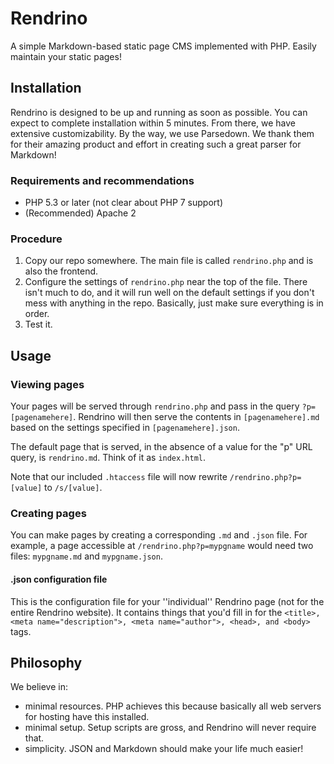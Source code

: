 # Rendrino
A simple Markdown-based static page CMS implemented with PHP. Easily maintain your static pages!

## Installation
Rendrino is designed to be up and running as soon as possible. You can expect to complete installation within 5 minutes. From there, we have extensive customizability.
By the way, we use Parsedown. We thank them for their amazing product and effort in creating such a great parser for Markdown!

### Requirements and recommendations
* PHP 5.3 or later (not clear about PHP 7 support)
* (Recommended) Apache 2

### Procedure
1. Copy our repo somewhere. The main file is called ```rendrino.php``` and is also the frontend.
2. Configure the settings of ```rendrino.php``` near the top of the file. There isn't much to do, and it will run well on the default settings if you
don't mess with anything in the repo. Basically, just make sure everything is in order.
3. Test it.

## Usage

### Viewing pages
Your pages will be served through ```rendrino.php``` and pass in the query ```?p=[pagenamehere]```. Rendrino will then serve the contents in ```[pagenamehere].md```
based on the settings specified in ```[pagenamehere].json```.

The default page that is served, in the absence of a value for the "p" URL query, is ```rendrino.md```. Think of it as ```index.html```.

Note that our included ```.htaccess``` file will now rewrite ```/rendrino.php?p=[value]``` to ```/s/[value]```.

### Creating pages
You can make pages by creating a corresponding ```.md``` and ```.json``` file. For example, a page accessible at ```/rendrino.php?p=mypgname``` would need
two files: ```mypgname.md``` and ```mypgname.json```.

#### .json configuration file
This is the configuration file for your ''individual'' Rendrino page (not for the entire Rendrino website). It contains things that you'd fill in for
the ```<title>, <meta name="description">, <meta name="author">, <head>, and <body>``` tags.

## Philosophy
We believe in:
* minimal resources. PHP achieves this because basically all web servers for hosting have this installed.
* minimal setup. Setup scripts are gross, and Rendrino will never require that.
* simplicity. JSON and Markdown should make your life much easier!
